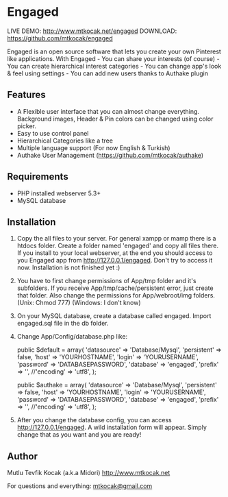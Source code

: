 Engaged
=======

LIVE DEMO: http://www.mtkocak.net/engaged
DOWNLOAD: https://github.com/mtkocak/engaged

Engaged is an open source software that lets you create your own Pinterest like applications. With Engaged - You can share your interests (of course) - You can create hierarchical interest categories - You can change app's look & feel using settings - You can add new users thanks to Authake plugin

Features
----------------

- A Flexible user interface that you can almost change everything. Background images, Header & Pin colors can be changed using color picker.
- Easy to use control panel
- Hierarchical Categories like a tree
- Multiple language support (For now English & Turkish)
- Authake User Management (https://github.com/mtkocak/authake)

Requirements
----------------

- PHP installed webserver 5.3+
- MySQL database

Installation
----------------

1. Copy the all files to your server. For general xampp or mamp there is a htdocs folder. Create a folder named 'engaged' and copy all files there. If you install to your local webserver, at the end you should access to you Engaged app from http://127.0.0.1/engaged. Don't try to access it now. Installation is not finished yet :)
2. You have to first change permissions of App/tmp folder and it's subfolders. If you receive App/tmp/cache/persistent error, just create that folder. Also change the permissions for App/webroot/img folders. (Unix: Chmod 777) (Windows: I don't know)
3. On your MySQL database, create a database called engaged. Import engaged.sql file in the db folder.
4. Change App/Config/database.php like:

    public $default = array(
    	'datasource' => 'Database/Mysql',
    	'persistent' => false,
    	'host' => 'YOURHOSTNAME',
    	'login' => 'YOURUSERNAME',
    	'password' => 'DATABASEPASSWORD',
    	'database' => 'engaged',
    	'prefix' => '',
    	//'encoding' => 'utf8',
    );

    public $authake = array(
    	'datasource' => 'Database/Mysql',
    	'persistent' => false,
    	'host' => 'YOURHOSTNAME',
    	'login' => 'YOURUSERNAME',
    	'password' => 'DATABASEPASSWORD',
    	'database' => 'engaged',
    	'prefix' => '',
    	//'encoding' => 'utf8',
    );
    
5. After you change the database config, you can access http://127.0.0.1/engaged. A wild installation form will appear. Simply change that as you want and you are ready!

Author
----------------

Mutlu Tevfik Kocak (a.k.a Midori)
http://www.mtkocak.net

For questions and everything:
mtkocak@gmail.com






